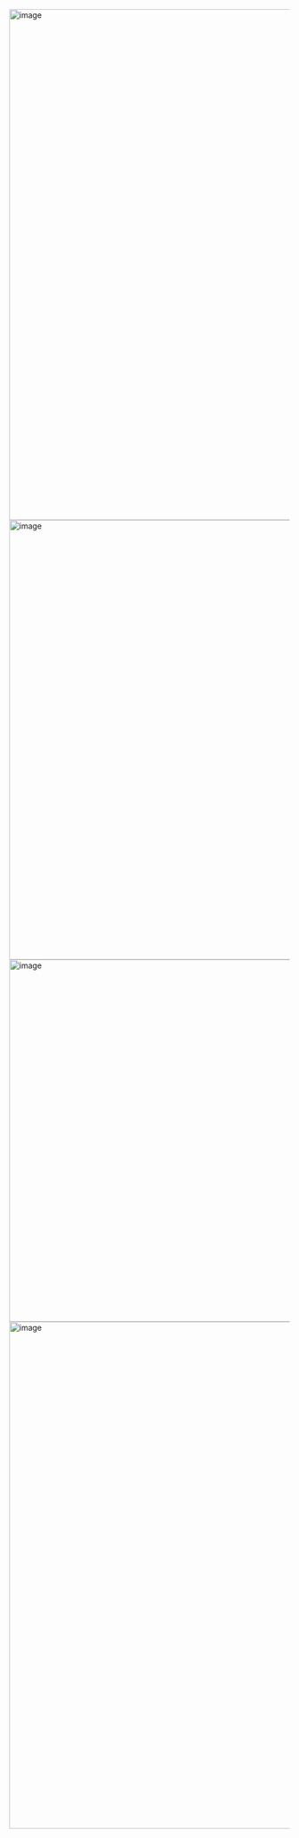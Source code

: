 <img width="1741" height="917" alt="image" src="https://github.com/user-attachments/assets/c84b6982-a4bf-4fd5-8707-1ae9f5191fd8" />

<img width="1347" height="789" alt="image" src="https://github.com/user-attachments/assets/1463aef0-9f6d-4f64-8d76-38f18fd1bcfb" />


<img width="1296" height="650" alt="image" src="https://github.com/user-attachments/assets/1a1cdfdd-b3ea-4211-9330-904272272575" />


<img width="1913" height="910" alt="image" src="https://github.com/user-attachments/assets/c47ed84b-63d3-4b35-8940-05f42624d80d" />
